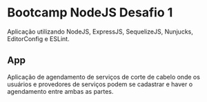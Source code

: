 # Bootcamp NodeJS Desafio 1

Aplicação utilizando NodeJS, ExpressJS, SequelizeJS, Nunjucks, EditorConfig e ESLint.

## App

Aplicação de agendamento de serviços de corte de cabelo onde os usuários e provedores de serviços podem se cadastrar e haver o agendamento entre ambas as partes.
